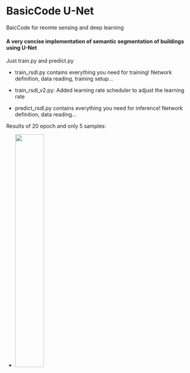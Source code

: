 # BasicCode U-Net
BaicCode for reomte sensing and deep learning

#### A very concise implementation of semantic segmentation of buildings using U-Net

Just train.py and predict.py

* train_rsdl.py contains everything you need for training! Network definition, data reading, training setup...

* train_rsdl_v2.py: Added learning rate scheduler to adjust the learning rate 

* predict_rsdl.py contains everything you need for inference! Network definition, data reading...

Results of 20 epoch and only 5 samples:

* <img src="https://github.com/rsdler/Simple-U-Net-Basic-Code/assets/169664279/b56dd55f-2ca6-4810-944a-79a22b2a6195" style="width:40%;">
